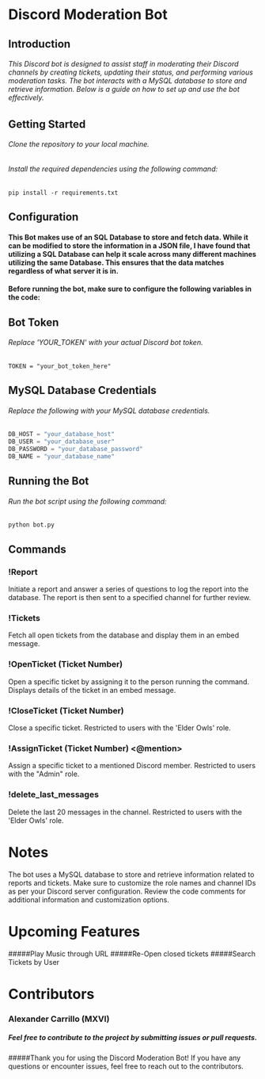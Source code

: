 # Discord Moderation Bot
## Introduction
###### This Discord bot is designed to assist staff in moderating their Discord channels by creating tickets, updating their status, and performing various moderation tasks. The bot interacts with a MySQL database to store and retrieve information. Below is a guide on how to set up and use the bot effectively.

## Getting Started
###### Clone the repository to your local machine.
###### Install the required dependencies using the following command:

`pip install -r requirements.txt`

## Configuration
#### This Bot makes use of an SQL Database to store and fetch data. While it can be modified to store the information in a JSON file, I have found that utilizing a SQL Database can help it scale across many different machines utilizing the same Database. This ensures that the data matches regardless of what server it is in.

#### Before running the bot, make sure to configure the following variables in the code:

## Bot Token
###### Replace 'YOUR_TOKEN' with your actual Discord bot token.
`TOKEN = "your_bot_token_here"`

## MySQL Database Credentials
###### Replace the following with your MySQL database credentials.

```python
DB_HOST = "your_database_host"
DB_USER = "your_database_user"
DB_PASSWORD = "your_database_password"
DB_NAME = "your_database_name"
```

## Running the Bot
###### Run the bot script using the following command:

`python bot.py`


## Commands
### !Report
Initiate a report and answer a series of questions to log the report into the database. The report is then sent to a specified channel for further review.

### !Tickets
Fetch all open tickets from the database and display them in an embed message.

### !OpenTicket (Ticket Number)
Open a specific ticket by assigning it to the person running the command. Displays details of the ticket in an embed message.

### !CloseTicket (Ticket Number)
Close a specific ticket. Restricted to users with the 'Elder Owls' role.

### !AssignTicket (Ticket Number) <@mention>
Assign a specific ticket to a mentioned Discord member. Restricted to users with the "Admin" role.

### !delete_last_messages
Delete the last 20 messages in the channel. Restricted to users with the 'Elder Owls' role.

# Notes
The bot uses a MySQL database to store and retrieve information related to reports and tickets.
Make sure to customize the role names and channel IDs as per your Discord server configuration.
Review the code comments for additional information and customization options.

# Upcoming Features
#####Play Music through URL
#####Re-Open closed tickets
#####Search Tickets by User

# Contributors
### Alexander Carrillo (MXVI)

##### Feel free to contribute to the project by submitting issues or pull requests.
#####Thank you for using the Discord Moderation Bot! If you have any questions or encounter issues, feel free to reach out to the contributors.
